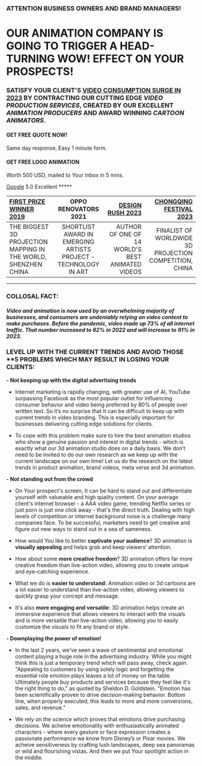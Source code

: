 ### ATTENTION BUSINESS OWNERS AND BRAND MANAGERS!
# OUR ANIMATION COMPANY IS GOING TO TRIGGER A HEAD-TURNING WOW! EFFECT ON YOUR PROSPECTS!


### SATISFY YOUR CLIENT'S **[VIDEO CONSUMPTION SURGE IN 2023](https://blog.hubspot.com/marketing/how-video-consumption-is-changing)** BY CONTRACTING OUR CUTTING EDGE **_VIDEO PRODUCTION SERVICES_**, CREATED BY OUR EXCELLENT _ANIMATION PRODUCERS_ AND AWARD WINNING _CARTOON ANIMATORS_.

#### GET FREE QUOTE NOW!
Same day response, Easy 1 minute form.

#### GET FREE LOGO ANIMATION
Worth 500 USD, mailed to Your Inbox in 5 mins.

[Google](https://www.google.com/search?q=mediacraft.video+google+reviews&source=hp&ei=jofZY9eAIazLrgTMlprIBQ&iflsig=AK50M_UAAAAAY9mVnnMrQFpwRBYjGpSKoGkqMfJmK3CL&ved=0ahUKEwjX_7rl3_L8AhWspYsKHUyLBlkQ4dUDCAg&uact=5&oq=mediacraft.video+google+reviews&gs_lcp=Cgdnd3Mtd2l6EAM6BQgAEIAEOgUILhCABDoLCC4QgAQQxwEQ0QM6CAguEIAEENQCOgsILhCABBDHARCvAToICAAQgAQQyQM6CwguEK8BEMcBEIAEOg0ILhCABBDHARDRAxAKOgcIABCABBAKOgQIABAeOgYIABAIEB46CAgAEAgQHhAKOgIIJjoFCCEQoAE6BwghEKABEApQAFiRJGC0JmgAcAB4AIAB7AGIAcEZkgEHMTcuMTMuMZgBAKABAQ&sclient=gws-wiz) 
5.0 Excellent *****

| [FIRST PRIZE WINNER 2019  ](https://youtu.be/0NIfTr9mcxs)                                           |                      OPPO RENOVATORS 2021                       |                                 [DESIGN RUSH 2023](https://www.designrush.com/best-designs/video/trends/best-animated-video-designs?fbclid=IwAR0sq4t3g3671k9RE1KM3SUJgoXGX-fb7Kh_GcJwpRpxYpMmMQe3AIhjXqU#mcetoc_1gn7tlm2r1r1) |                                    [CHONGQING FESTIVAL 2023 ](https://youtu.be/iyZHUY1HKRc)|
|:--------------------------------------------------------------------|:---------------------------------------------------------------:|-------------------------------------------------:|-----------------------------------------------------------:|
| THE BIGGEST 3D PROJECTION <br/>MAPPING IN THE WORLD, SHENZHEN CHINA | SHORTLIST AWARD IN EMERGING ARTISTS PROJECT - TECHNOLOGY IN ART | AUTHOR OF ONE OF 14 WORLD'S BEST ANIMATED VIDEOS | FINALIST OF WORLDWIDE<br/>3D PROJECTION COMPETITION, CHINA |

___



### COLLOSAL FACT:
##### Video and animation is now used by an overwhelming majority of businesses, and consumers are undeniably relying on video content to make purchases. Before the pandemic, video made up 73% of all internet traffic. That number increased to 82% in 2022 and will increase to 91% in 2023.

### LEVEL UP WITH THE CURRENT TRENDS AND AVOID THOSE **5 PROBLEMS WHICH MAY RESULT IN LOSING YOUR  CLIENTS:

**- Not keeping up with the digital advertising trends**
-   Internet marketing is rapidly changing, with  greater use of AI, YouTube surpassing Facebook as the most popular outlet for influencing consumer behavior and video being preferred by 80% of people over written text. So it’s no surprise that It can be difficult to keep up with current trends in video branding. This is especially important for businesses delivering cutting edge solutions for clients.


- To cope with this problem make sure to hire the best animation studios who show a genuine passion and interest in digital trends - which is exactly what our 3d animation studio does on a daily basis. We don’t need to be invited to do our own research as we keep up with the current landscape on our own time!  Let us do the research on the latest trends in product animation, brand videos, meta verse and 3d animation.

**- Not standing out from the crowd**

- On Your prospect's screen, It can be hard to stand out and differentiate yourself with valueable and high quality content. On your average client's internet browser - a AAA video game, trending Netflix series or just porn is just one click away - that's the direct truth. Dealing with high levels of competition or internet background noise is a challenge many companies face. To be successful, marketers need to get creative and figure out new ways to stand out in a sea of sameness. 


- How would You like to better **captivate your audience**? 3D animation is **visually appealing** and helps grab and keep viewers’ attention. 
- How about some **more creative freedom**? 3D animation offers far more creative freedom than live-action video, allowing you to create unique and eye-catching experience.
- What we do is **easier to understand:** Animation video or 3d cartoons are a lot easier to understand than live-action video, allowing viewers to quickly grasp your concept and message.
- It's also **more engaging and versatile**: 3D animation helps create an immersive experience that allows viewers to interact with the visuals and is more versatile than live-action video, allowing you to easily customize the visuals to fit any brand or style.

**- Downplaying the power of emotion!**

- In the last 2 years, we've seen a wave of sentimental and emotional content playing a huge role in the advertising industry. While you might think this is just a temporary trend which will pass away, check again.
"Appealing to customers by using solely logic and forgetting the essential role emotion plays leaves a lot of money on the table. Ultimately people buy products and services because they feel like it's the right thing to do," as quoted by Sheldon D. Goldstein. "Emotion has been scientifically proven to drive decision-making behavior. Bottom line, when properly executed, this leads to more and more conversions, sales, and revenue."

- We rely on the science which proves that emotions drive purchasing decisions. We acheive emotionality with enthusiastically animated characters - where every gesture or face expression creates a passionate performance we know from Disney’s or Pixar movies. We acheive sensitiveness by crafting lush landscapes, deep sea panoramas or wild and flourishing vistas. And then we put Your spotlight action in the middle.  







